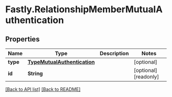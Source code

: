 # Fastly.RelationshipMemberMutualAuthentication

## Properties

Name | Type | Description | Notes
------------ | ------------- | ------------- | -------------
**type** | [**TypeMutualAuthentication**](TypeMutualAuthentication.md) |  | [optional] 
**id** | **String** |  | [optional] [readonly] 


[[Back to API list]](../../README.md#endpoints) [[Back to README]](../../README.md)
